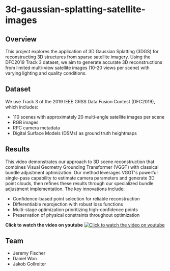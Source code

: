 # 3d-gaussian-splatting-satellite-images
## Overview 
This project explores the application of 3D Gaussian Splatting (3DGS) for reconstructing 3D structures from sparse satellite imagery. Using the DFC2019 Track 3 dataset, we aim to generate accurate 3D reconstructions from limited multi-view satellite images (10-20 views per scene) with varying lighting and quality conditions.
## Dataset 
We use Track 3 of the 2019 IEEE GRSS Data Fusion Contest (DFC2019), which includes:
- 110 scenes with approximately 20 multi-angle satellite images per scene
- RGB images
- RPC camera metadata
- Digital Surface Models (DSMs) as ground truth heightmaps

## Results

This video demonstrates our  approach to 3D scene reconstruction that combines Visual Geometry Grounding Transformer (VGGT) with classical bundle adjustment optimization. 
Our method leverages VGGT's powerful single-pass capability to estimate camera parameters and generate 3D point clouds, then refines these results through our specialized bundle adjustment implementation. The key innovations include:
  - Confidence-based point selection for reliable reconstruction
  - Differentiable reprojection with robust loss functions
  - Multi-stage optimization prioritizing high-confidence points
  - Preservation of physical constraints throughout optimization
    
**Click to watch the video on youtube**
[![Click to watch the video on youtube](https://img.youtube.com/vi/9ljRhNIM--o/0.jpg)](https://www.youtube.com/watch?v=9ljRhNIM--o)


## Team 
- Jeremy Fischer
- Daniel Won
- Jakob Gollreiter
